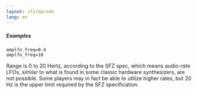 ```yaml
---
layout: sfz/opcode
lang: en
---
```

##### Examples

```
amplfo_freq=0.4
amplfo_freq=10
```

Range is 0 to 20 Hertz, according to the SFZ spec, which means audio-rate LFOs,
similar to what is found in some classic hardware synthesizers, are not possible.
Some players may in fact be able to utilize higher rates, but 20 Hz is the upper
limit required by the SFZ specification.
